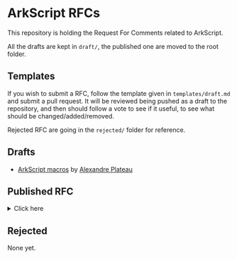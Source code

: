 # ArkScript RFCs

This repository is holding the Request For Comments related to ArkScript.

All the drafts are kept in `draft/`, the published one are moved to the root folder.

## Templates

If you wish to submit a RFC, follow the template given in `templates/draft.md` and submit a pull request. It will be reviewed being pushed as a draft to the repository, and then should follow a vote to see if it useful, to see what should be changed/added/removed.

Rejected RFC are going in the `rejected/` folder for reference.

## Drafts

* [ArkScript macros](drafts/005-macros.md) by [Alexandre Plateau](https://github.com/SuperFola)

## Published RFC

<details>
  <summary>Click here</summary>

  1. [Coding guidelines](001-coding-guidelines.md) by [Alexandre Plateau](https://github.com/SuperFola)
  1. [Tests organization](002-tests-organization.md) by [Alexandre Plateau](https://github.com/SuperFola)
  1. [Naming convention](003-naming-convention.md) by [Alexandre Plateau](https://github.com/SuperFola) and [Pierre Pharel](https://github.com/PierrePharel)
  1. [Module error handling](004-module-error-handling.md) by [Alexandre Plateau](https://github.com/SuperFola) and [Pierre Pharel](https://github.com/PierrePharel)
  1. [Macros](005-macros.md) by [Alexandre Plateau](https://github.com/SuperFola)
  1. [Modules architecture](006-modules-architecture.md) by [Fabien Zoccola](https://github.com/fabien-zoccola)

</details>

## Rejected

None yet.
